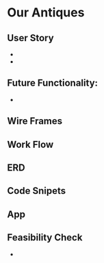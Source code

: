 # Our Antiques
## User Story
* 
* 

## Future Functionality:
* 

## Wire Frames


## Work Flow

## ERD

## Code Snipets


## App

## Feasibility Check
* 